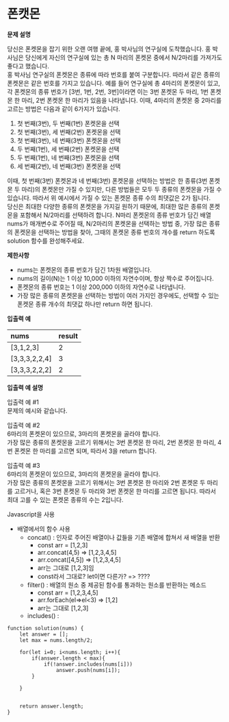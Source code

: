 # 폰캣몬

**문제 설명**

당신은 폰켓몬을 잡기 위한 오랜 여행 끝에, 홍 박사님의 연구실에 도착했습니다. 홍 박사님은 당신에게 자신의 연구실에 있는 총 N 마리의 폰켓몬 중에서 N/2마리를 가져가도 좋다고 했습니다.  
홍 박사님 연구실의 폰켓몬은 종류에 따라 번호를 붙여 구분합니다. 따라서 같은 종류의 폰켓몬은 같은 번호를 가지고 있습니다. 예를 들어 연구실에 총 4마리의 폰켓몬이 있고, 각 폰켓몬의 종류 번호가 \[3번, 1번, 2번, 3번\]이라면 이는 3번 폰켓몬 두 마리, 1번 폰켓몬 한 마리, 2번 폰켓몬 한 마리가 있음을 나타냅니다. 이때, 4마리의 폰켓몬 중 2마리를 고르는 방법은 다음과 같이 6가지가 있습니다.

1. 첫 번째\(3번\), 두 번째\(1번\) 폰켓몬을 선택
2. 첫 번째\(3번\), 세 번째\(2번\) 폰켓몬을 선택
3. 첫 번째\(3번\), 네 번째\(3번\) 폰켓몬을 선택
4. 두 번째\(1번\), 세 번째\(2번\) 폰켓몬을 선택
5. 두 번째\(1번\), 네 번째\(3번\) 폰켓몬을 선택
6. 세 번째\(2번\), 네 번째\(3번\) 폰켓몬을 선택

이때, 첫 번째\(3번\) 폰켓몬과 네 번째\(3번\) 폰켓몬을 선택하는 방법은 한 종류\(3번 폰켓몬 두 마리\)의 폰켓몬만 가질 수 있지만, 다른 방법들은 모두 두 종류의 폰켓몬을 가질 수 있습니다. 따라서 위 예시에서 가질 수 있는 폰켓몬 종류 수의 최댓값은 2가 됩니다.  
당신은 최대한 다양한 종류의 폰켓몬을 가지길 원하기 때문에, 최대한 많은 종류의 폰켓몬을 포함해서 N/2마리를 선택하려 합니다. N마리 폰켓몬의 종류 번호가 담긴 배열 nums가 매개변수로 주어질 때, N/2마리의 폰켓몬을 선택하는 방법 중, 가장 많은 종류의 폰켓몬을 선택하는 방법을 찾아, 그때의 폰켓몬 종류 번호의 개수를 return 하도록 solution 함수를 완성해주세요.

**제한사항**

* nums는 폰켓몬의 종류 번호가 담긴 1차원 배열입니다.
* nums의 길이\(N\)는 1 이상 10,000 이하의 자연수이며, 항상 짝수로 주어집니다.
* 폰켓몬의 종류 번호는 1 이상 200,000 이하의 자연수로 나타냅니다.
* 가장 많은 종류의 폰켓몬을 선택하는 방법이 여러 가지인 경우에도, 선택할 수 있는 폰켓몬 종류 개수의 최댓값 하나만 return 하면 됩니다.

**입출력 예**

| nums | result |
| :--- | :--- |
| \[3,1,2,3\] | 2 |
| \[3,3,3,2,2,4\] | 3 |
| \[3,3,3,2,2,2\] | 2 |

**입출력 예 설명**

입출력 예 \#1  
문제의 예시와 같습니다.

입출력 예 \#2  
6마리의 폰켓몬이 있으므로, 3마리의 폰켓몬을 골라야 합니다.  
가장 많은 종류의 폰켓몬을 고르기 위해서는 3번 폰켓몬 한 마리, 2번 폰켓몬 한 마리, 4번 폰켓몬 한 마리를 고르면 되며, 따라서 3을 return 합니다.

입출력 예 \#3  
6마리의 폰켓몬이 있으므로, 3마리의 폰켓몬을 골라야 합니다.  
가장 많은 종류의 폰켓몬을 고르기 위해서는 3번 폰켓몬 한 마리와 2번 폰켓몬 두 마리를 고르거나, 혹은 3번 폰켓몬 두 마리와 3번 폰켓몬 한 마리를 고르면 됩니다. 따라서 최대 고를 수 있는 폰켓몬 종류의 수는 2입니다.



Javascript을 사용

* 배열에서의 함수 사용
  * concat\(\) : 인자로 주어진 배열이나 값들을 기존 배열에 합쳐서 새 배열을 반환
    * const arr = \[1,2,3\]
    * arr.concat\(4,5\) =&gt; \[1,2,3,4,5\]
    * arr.concat\(\[4,5\]\) =&gt; \[1,2,3,4,5\]
    * arr는 그대로 \[1,2,3\]임
    * const라서 그대로? let이면 다른가? =&gt; ????
  * filter\(\) : 배열의 원소 중 제공된 함수를 통과하는 원소를 반환하는 메소드
    * const arr = \[1,2,3,4,5\]
    * arr.forEach\(el=&gt;el&lt;3\) =&gt; \[1,2\]
    * arr는 그대로 \[1,2,3\]
  * includes\(\) : 

```text
function solution(nums) {
    let answer = [];
    let max = nums.length/2;
    
    for(let i=0; i<nums.length; i++){
        if(answer.length < max){
            if(!answer.includes(nums[i]))
                answer.push(nums[i]);
        }
            
    }
    
    
    return answer.length;
}
```

